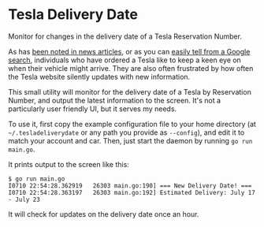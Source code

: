 # Tesla Delivery Date

Monitor for changes in the delivery date of a Tesla Reservation Number.

As has [been noted in news articles](https://electrek.co/2021/07/05/i-just-bought-my-very-first-tesla-heres-what-happened/), or as you can [easily tell from a Google search](https://www.google.com/search?q=tesla+delivery+date+keeps+changing), individuals who have ordered a Tesla like to keep a keen eye on when their vehicle might arrive.  They are also often frustrated by how often the Tesla website silently updates with new information.

This small utility will monitor for the delivery date of a Tesla by Reservation Number, and output the latest information to the screen.  It's not a particularly user friendly UI, but it serves my needs.

To use it, first copy the example configuration file to your home directory (at `~/.tesladeliverydate` or any path you provide as `--config`), and edit it to match your account and car.  Then, just start the daemon by running `go run main.go`.

It prints output to the screen like this:

```
$ go run main.go
I0710 22:54:28.362919   26303 main.go:190] === New Delivery Date! ===
I0710 22:54:28.363197   26303 main.go:192] Estimated Delivery: July 17 - July 23
```

It will check for updates on the delivery date once an hour.

